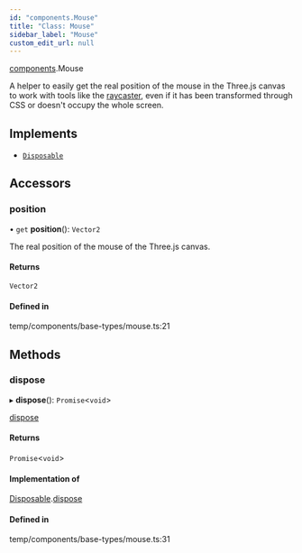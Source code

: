 ```yaml
---
id: "components.Mouse"
title: "Class: Mouse"
sidebar_label: "Mouse"
custom_edit_url: null
---
```


[components](../modules/components.md).Mouse

A helper to easily get the real position of the mouse in the Three.js canvas
to work with tools like the
[raycaster](https://threejs.org/docs/#api/en/core/Raycaster), even if it has
been transformed through CSS or doesn't occupy the whole screen.

## Implements

- [`Disposable`](../interfaces/components.Disposable.md)

## Accessors

### position

• `get` **position**(): `Vector2`

The real position of the mouse of the Three.js canvas.

#### Returns

`Vector2`

#### Defined in

temp/components/base-types/mouse.ts:21

## Methods

### dispose

▸ **dispose**(): `Promise`<`void`\>

[dispose](../interfaces/components.Disposable.md#dispose)

#### Returns

`Promise`<`void`\>

#### Implementation of

[Disposable](../interfaces/components.Disposable.md).[dispose](../interfaces/components.Disposable.md#dispose)

#### Defined in

temp/components/base-types/mouse.ts:31
